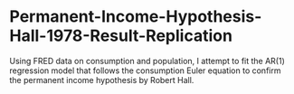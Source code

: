 # Permanent-Income-Hypothesis-Hall-1978-Result-Replication
Using FRED data on consumption and population, I attempt to fit the AR(1) regression model that follows the consumption Euler equation to confirm the permanent income hypothesis by Robert Hall.
